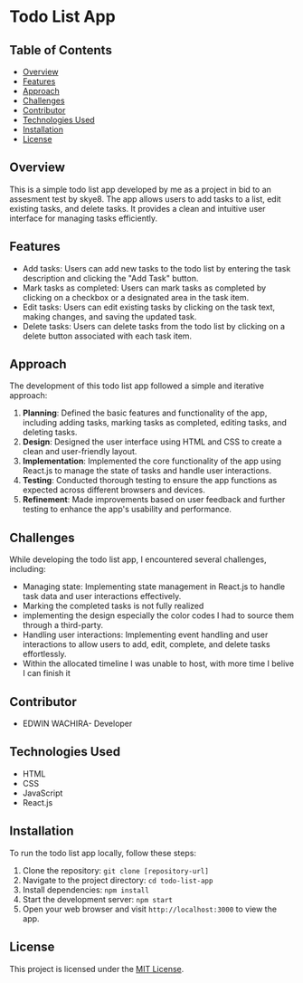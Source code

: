 # Todo List App

## Table of Contents

- [Overview](#overview)
- [Features](#features)
- [Approach](#approach)
- [Challenges](#challenges)
- [Contributor](#contributor)
- [Technologies Used](#technologies-used)
- [Installation](#installation)
- [License](#license)

## Overview

This is a simple todo list app developed by me as a project in bid to an assesment test by skye8. The app allows users to add tasks to a list, edit existing tasks, and delete tasks. It provides a clean and intuitive user interface for managing tasks efficiently.

## Features

- Add tasks: Users can add new tasks to the todo list by entering the task description and clicking the "Add Task" button.
- Mark tasks as completed: Users can mark tasks as completed by clicking on a checkbox or a designated area in the task item.
- Edit tasks: Users can edit existing tasks by clicking on the task text, making changes, and saving the updated task.
- Delete tasks: Users can delete tasks from the todo list by clicking on a delete button associated with each task item.

## Approach

The development of this todo list app followed a simple and iterative approach:

1. **Planning**: Defined the basic features and functionality of the app, including adding tasks, marking tasks as completed, editing tasks, and deleting tasks.
2. **Design**: Designed the user interface using HTML and CSS to create a clean and user-friendly layout.
3. **Implementation**: Implemented the core functionality of the app using React.js to manage the state of tasks and handle user interactions.
4. **Testing**: Conducted thorough testing to ensure the app functions as expected across different browsers and devices.
5. **Refinement**: Made improvements based on user feedback and further testing to enhance the app's usability and performance.

## Challenges

While developing the todo list app, I encountered several challenges, including:

- Managing state: Implementing state management in React.js to handle task data and user interactions effectively.
- Marking the completed tasks is not fully realized
- implementing the design especially the color codes I had to source them through a third-party.
- Handling user interactions: Implementing event handling and user interactions to allow users to add, edit, complete, and delete tasks effortlessly.
- Within the allocated timeline I was unable to host, with more time I belive I can finish it

## Contributor

- EDWIN WACHIRA- Developer

## Technologies Used

- HTML
- CSS
- JavaScript
- React.js

## Installation

To run the todo list app locally, follow these steps:

1. Clone the repository: `git clone [repository-url]`
2. Navigate to the project directory: `cd todo-list-app`
3. Install dependencies: `npm install`
4. Start the development server: `npm start`
5. Open your web browser and visit `http://localhost:3000` to view the app.

## License

This project is licensed under the [MIT License](LICENSE).
